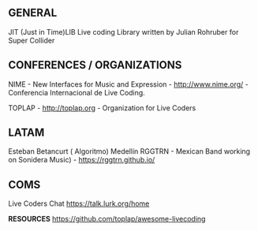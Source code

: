 **GENERAL**
------------------------------------------------------------------------
JIT (Just in Time)LIB
Live coding Library written by Julian Rohruber for Super Collider

**CONFERENCES / ORGANIZATIONS**
------------------------------------------------------------------------
NIME - New Interfaces for Music and Expression - http://www.nime.org/ - Conferencia Internacional de Live Coding.

TOPLAP - http://toplap.org - Organization for Live Coders

**LATAM**
------------------------------------------------------------------------
Esteban Betancurt ( Algoritmo) Medellín
RGGTRN - Mexican Band working on Sonidera Music) - https://rggtrn.github.io/

**COMS**
------------------------------------------------------------------------
Live Coders Chat
https://talk.lurk.org/home

**RESOURCES**
https://github.com/toplap/awesome-livecoding
